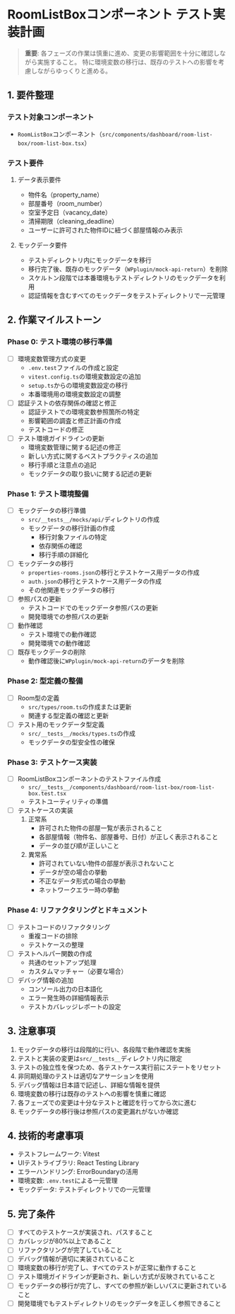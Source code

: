 # RoomListBoxコンポーネント テスト実装計画

> **重要**: 各フェーズの作業は慎重に進め、変更の影響範囲を十分に確認しながら実施すること。
> 特に環境変数の移行は、既存のテストへの影響を考慮しながらゆっくりと進める。

## 1. 要件整理

### テスト対象コンポーネント
- `RoomListBox`コンポーネント（`src/components/dashboard/room-list-box/room-list-box.tsx`）

### テスト要件
1. データ表示要件
   - 物件名（property_name）
   - 部屋番号（room_number）
   - 空室予定日（vacancy_date）
   - 清掃期限（cleaning_deadline）
   - ユーザーに許可された物件IDに紐づく部屋情報のみ表示

2. モックデータ要件
   - テストディレクトリ内にモックデータを移行
   - 移行完了後、既存のモックデータ（`WPplugin/mock-api-return`）を削除
   - スケルトン段階では本番環境もテストディレクトリのモックデータを利用
   - 認証情報を含むすべてのモックデータをテストディレクトリで一元管理

## 2. 作業マイルストーン

### Phase 0: テスト環境の移行準備
- [ ] 環境変数管理方式の変更
  - `.env.test`ファイルの作成と設定
  - `vitest.config.ts`の環境変数設定の追加
  - `setup.ts`からの環境変数設定の移行
  - 本番環境用の環境変数設定の調整
- [ ] 認証テストの依存関係の確認と修正
  - 認証テストでの環境変数参照箇所の特定
  - 影響範囲の調査と修正計画の作成
  - テストコードの修正
- [ ] テスト環境ガイドラインの更新
  - 環境変数管理に関する記述の修正
  - 新しい方式に関するベストプラクティスの追加
  - 移行手順と注意点の追記
  - モックデータの取り扱いに関する記述の更新

### Phase 1: テスト環境整備
- [ ] モックデータの移行準備
  - `src/__tests__/mocks/api/`ディレクトリの作成
  - モックデータの移行計画の作成
    - 移行対象ファイルの特定
    - 依存関係の確認
    - 移行手順の詳細化
- [ ] モックデータの移行
  - `properties-rooms.json`の移行とテストケース用データの作成
  - `auth.json`の移行とテストケース用データの作成
  - その他関連モックデータの移行
- [ ] 参照パスの更新
  - テストコードでのモックデータ参照パスの更新
  - 開発環境での参照パスの更新
- [ ] 動作確認
  - テスト環境での動作確認
  - 開発環境での動作確認
- [ ] 既存モックデータの削除
  - 動作確認後に`WPplugin/mock-api-return`のデータを削除

### Phase 2: 型定義の整備
- [ ] Room型の定義
  - `src/types/room.ts`の作成または更新
  - 関連する型定義の確認と更新
- [ ] テスト用のモックデータ型定義
  - `src/__tests__/mocks/types.ts`の作成
  - モックデータの型安全性の確保

### Phase 3: テストケース実装
- [ ] RoomListBoxコンポーネントのテストファイル作成
  - `src/__tests__/components/dashboard/room-list-box/room-list-box.test.tsx`
  - テストユーティリティの準備
- [ ] テストケースの実装
  1. 正常系
     - 許可された物件の部屋一覧が表示されること
     - 各部屋情報（物件名、部屋番号、日付）が正しく表示されること
     - データの並び順が正しいこと
  2. 異常系
     - 許可されていない物件の部屋が表示されないこと
     - データが空の場合の挙動
     - 不正なデータ形式の場合の挙動
     - ネットワークエラー時の挙動

### Phase 4: リファクタリングとドキュメント
- [ ] テストコードのリファクタリング
  - 重複コードの排除
  - テストケースの整理
- [ ] テストヘルパー関数の作成
  - 共通のセットアップ処理
  - カスタムマッチャー（必要な場合）
- [ ] デバッグ情報の追加
  - コンソール出力の日本語化
  - エラー発生時の詳細情報表示
  - テストカバレッジレポートの設定

## 3. 注意事項
1. モックデータの移行は段階的に行い、各段階で動作確認を実施
2. テストと実装の変更は`src/__tests__`ディレクトリ内に限定
3. テストの独立性を保つため、各テストケース実行前にステートをリセット
4. 非同期処理のテストは適切なアサーションを使用
5. デバッグ情報は日本語で記述し、詳細な情報を提供
6. 環境変数の移行は既存のテストへの影響を慎重に確認
7. 各フェーズでの変更は十分なテストと確認を行ってから次に進む
8. モックデータの移行後は参照パスの変更漏れがないか確認

## 4. 技術的考慮事項
- テストフレームワーク: Vitest
- UIテストライブラリ: React Testing Library
- エラーハンドリング: ErrorBoundaryの活用
- 環境変数: `.env.test`による一元管理
- モックデータ: テストディレクトリでの一元管理

## 5. 完了条件
- [ ] すべてのテストケースが実装され、パスすること
- [ ] カバレッジが80%以上であること
- [ ] リファクタリングが完了していること
- [ ] デバッグ情報が適切に実装されていること
- [ ] 環境変数の移行が完了し、すべてのテストが正常に動作すること
- [ ] テスト環境ガイドラインが更新され、新しい方式が反映されていること
- [ ] モックデータの移行が完了し、すべての参照が新しいパスに更新されていること
- [ ] 開発環境でもテストディレクトリのモックデータを正しく参照できること 